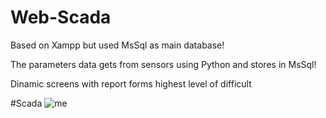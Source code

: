 # Web-Scada
Based on Xampp but used MsSql as main database!

The parameters data gets from sensors using Python and stores in MsSql!

Dinamic screens with report forms highest level of difficult

#Scada
![me](https://github.com/yevgeniyclaudio/Web-Scada/blob/main/scada.gif)
